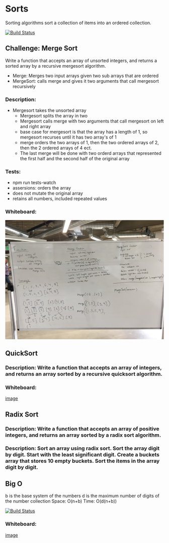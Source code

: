 # Sorts
Sorting algorithms sort a collection of items into an ordered collection. 

[![Build Status](https://www.travis-ci.com/hingham/data-structures-and-algorithms.svg?branch=master)](https://www.travis-ci.com/hingham/data-structures-and-algorithms)

## Challenge: Merge Sort
Write a function that accepts an array of unsorted integers, and returns a sorted array by a recursive mergesort algorithm.
* Merge: Merges two input arrays given two sub arrays that are ordered
* MergeSort: calls merge and gives it two arguments that call mergesort recursively

### Description: 
* Mergesort takes the unsorted array
  * Mergesort splits the array in two
  * Mergesort calls merge with two arguments that call mergesort on left and right array
  * base case for mergesort is that the array has a length of 1, so mergesort recurses until it has two array's of 1
  * merge orders the two arrays of 1, then the two ordered arrays of 2, then the 2 ordered arrays of 4 ect.
  * The last merge will be done with two orderd arrays that represented the first half and the second half of the original array

### Tests:
* npm run tests-watch 
* assersions: orders the array
* does not mutate the original array
* retains all numbers, included repeated values

### Whiteboard:
![image](assets/merge-sort.JPG)

## QuickSort
### Description: Write a function that accepts an array of integers, and returns an array sorted by a recursive quicksort algorithm.


### Whiteboard:
[image](./assets/quick-sort.JPG)

## Radix Sort
### Description: Write a function that accepts an array of positive integers, and returns an array sorted by a radix sort algorithm.

### Description: Sort an array using radix sort. Sort the array digit by digit. Start with the least significant digit. Create a buckets array that stores 10 empty buckets. Sort the items in the array digit by digit. 

## Big O
b is the base system of the numbers
d is the maximum number of digits of the number collection
Space: O(n+b)
Time: O(d(n+b))

[![Build Status](https://www.travis-ci.com/hingham/data-structures-and-algorithms.svg?branch=master)](https://www.travis-ci.com/hingham/data-structures-and-algorithms)


### Whiteboard:
[image](./assets/radix-sort.JPG)


